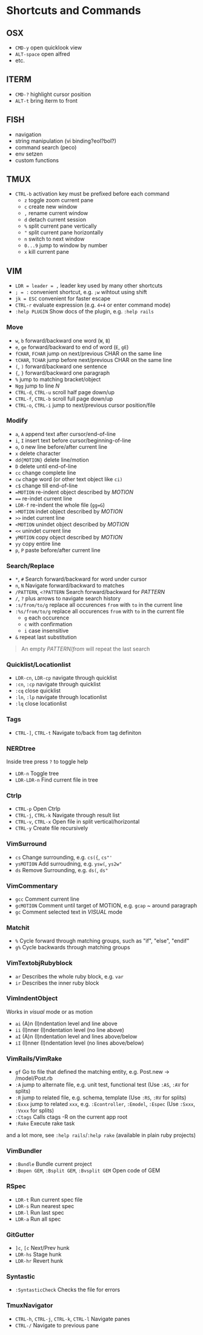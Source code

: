 # Shortcuts and Commands

## OSX

* `CMD-y` open quicklook view
* `ALT-space` open alfred
* etc.

## ITERM

* `CMD-?` highlight cursor position
* `ALT-t` bring iterm to front

## FISH

* navigation
* string manipulation (vi binding?eol?bol?)
* command search (peco)
* env setzen
* custom functions

## TMUX

* `CTRL-b` activation key must be prefixed before each command
  * `z` toggle zoom current pane
  * `c` create new window
  * `,` rename current window
  * `d` detach current session
  * `%` split current pane vertically
  * `"` split current pane horizontally
  * `n` switch to next window
  * `0...9` jump to window by number
  * `x` kill current pane

## VIM

* `LDR = leader = ,` leader key used by many other shortcuts
* `; = :` convenient shortcut, e.g. `;w` wihtout using shift
* `jk = ESC` convenient for faster escape
* `CTRL-r` evaluate expression (e.g. `4+4` or enter command mode)
* `:help PLUGIN` Show docs of the plugin, e.g. `:help rails`

### Move

* `w`, `b` forward/backward one word (`W`, `B`)
* `e`, `ge` forward/backward to end of word (`E`, `gE`)
* `fCHAR`, `FCHAR` jump on next/previous CHAR on the same line
* `tCHAR`, `TCHAR` jump before next/previous CHAR on the same line
* `(`, `)` forward/backward one sentence
* `{`, `}` forward/backward one paragraph
* `%` jump to matching bracket/object
* `Ngg` jump to line *N*
* `CTRL-d`, `CTRL-u` scroll half page down/up
* `CTRL-f`, `CTRL-b` scroll full page down/up
* `CTRL-o`, `CTRL-i` jump to next/previous cursor position/file

### Modify

* `a`, `A` append text after cursor/end-of-line
* `i`, `I` insert text before cursor/beginning-of-line
* `o`, `O` new line before/after current line
* `x` delete character
* `dd{MOTION}` delete line/motion
* `D` delete until end-of-line
* `cc` change complete line
* `cw` chage word (or other text object like `ci)`
* `c$` change till end-of-line
* `=MOTION` re-indent object described by *MOTION*
* `==` re-indet current line
* `LDR-f` re-indent the whole file (`gg=G`)
* `>MOTION` indet object described by *MOTION*
* `>>` indet current line
* `<MOTION` unindet object described by *MOTION*
* `<<` unindet current line
* `yMOTION` copy object described by *MOTION*
* `yy` copy entire line
* `p`, `P` paste before/after current line

### Search/Replace

* `*`, `#` Search forward/backward for word under cursor
* `n`, `N` Navigate forward/backward to matches
* `/PATTERN`, `<?PATTERN`  Search forward/backward for *PATTERN*
* `/`, `?` plus arrows to navigate search history
* `:s/from/to/g` replace all occurences `from` with `to` in the current line
* `:%s/from/to/g` replace all occurences `from` with `to` in the current file
  * `g` each occurence
  * `c` with confirmation
  * `i` case insensitive
* `&` repeat last substitution 

> An empty *PATTERN*/*from* will repeat the last search

### Quicklist/Locationlist

* `LDR-cn`, `LDR-cp` navigate through quicklist
* `:cn`, `:cp` navigate through quicklist
* `:cq` close quicklist
* `:ln`, `:lp` navigate through locationlist
* `:lq` close locationlist

### Tags

* `CTRL-]`, `CTRL-t` Navigate to/back from tag definiton

### NERDtree

Inside tree press `?` to toggle help

* `LDR-n` Toggle tree
* `LDR-LDR-n` Find current file in tree

### Ctrlp

* `CTRL-p` Open Ctrlp
* `CTRL-j`, `CTRL-k` Navigate through result list
* `CTRL-v`, `CTRL-x` Open file in split vertical/horizontal
* `CTRL-y` Create file recursively

### VimSurround

* `cs` Change surrounding, e.g. `cs({`, `cs"'`
* `ysMOTION` Add surroudning, e.g. `ysw(`, `ys2w"`
* `ds` Remove Surrounding, e.g. `ds(`, `ds"`

### VimCommentary

* `gcc` Comment current line
* `gcMOTION` Comment until target of MOTION, e.g. `gcap` ~ around paragraph
* `gc` Comment selected text in *VISUAL* mode

### Matchit

* `%` Cycle forward through matching groups, such as "if", "else", "endif"
* `g%` Cycle backwards through matching groups

### VimTextobjRubyblock

* `ar` Describes the whole ruby block, e.g. `var`
* `ir` Describes the inner ruby block

### VimIndentObject

Works in *visual* mode or as motion

* `ai` (A)n (I)ndentation level and line above
* `ii` (I)nner (I)ndentation level (no line above)
* `aI` (A)n (I)ndentation level and lines above/below
* `iI` (I)nner (I)ndentation level (no lines above/below)

### VimRails/VimRake

* `gf` Go to file that defined the matching entity, e.g. Post.new -> /model/Post.rb
* `:A` jump to alternate file, e.g. unit test, functional test (Use `:AS`, `:AV` for splits)
* `:R` jump to related file, e.g. schema, template (Use `:RS`, `:RV` for splits)
* `:Exxx` jump to related `xxx`, e.g. `:Econtroller`, `:Emodel`, `:Espec` (Use `:Sxxx`, `:Vxxx` for splits) 
* `:Ctags` Calls ctags -R on the current app root
* `:Rake` Execute rake task

and a lot more, see `:help rails`/`:help rake` (available in plain ruby projects)

### VimBundler

* `:Bundle` Bundle current project
* `:Bopen GEM`, `:Bsplit GEM`, `:Bvsplit GEM` Open code of GEM

### RSpec

* `LDR-t` Run current spec file
* `LDR-s` Run nearest spec
* `LDR-l` Run last spec
* `LDR-a` Run all spec

### GitGutter

* `]c`, `[c` Next/Prev hunk
* `LDR-hs` Stage hunk
* `LDR-hr` Revert hunk

### Syntastic

* `:SyntasticCheck` Checks the file for errors

### TmuxNavigator

* `CTRL-h`, `CTRL-j`, `CTRL-k`, `CTRL-l` Navigate panes
* `CTRL-/` Navigate to previous pane
